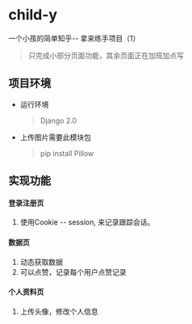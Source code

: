 # child-y
一个小孩的简单知乎-- 拿来练手项目（1）
 > 只完成小部分页面功能，其余页面正在加班加点写
## 项目环境
* 运行环境
  > Django 2.0
* 上传图片需要此模块包
  > pip install Pillow 

## 实现功能

#### 登录注册页
1. 使用Cookie -- session, 来记录跟踪会话。

#### 数据页
1. 动态获取数据
2. 可以点赞，记录每个用户点赞记录

#### 个人资料页
1. 上传头像，修改个人信息
